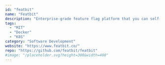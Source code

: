 ```yaml
---
id: "featbit"
name: "Featbit"
description: "Enterprise-grade feature flag platform that you can self-host."
tags:
  - "MIT"
  - "Docker"
  - "K8S"
category: "Software Development"
website: "https://www.featbit.co/"
repo: "https://github.com/featbit/featbit"
#image: "/placeholder.svg?height=300&width=400"
---
```


